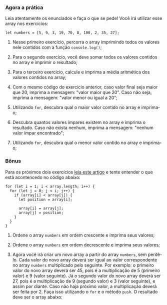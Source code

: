 ### Agora a prática

Leia atentamente os enunciados e faça o que se pede! Você irá utilizar esse array nos exercícios:

    let numbers = [5, 9, 3, 19, 70, 8, 100, 2, 35, 27];

1.  Nesse primeiro exercício, percorra o array imprimindo todos os valores nele contidos com a função `console.log()`;

2.  Para o segundo exercício, você deve somar todos os valores contidos no array e imprimir o resultado;

3.  Para o terceiro exercício, calcule e imprima a média aritmética dos valores contidos no array;

4.  Com o mesmo código do exercício anterior, caso valor final seja maior que 20, imprima a mensagem: "valor maior que 20". Caso não seja, imprima a mensagem: "valor menor ou igual a 20";

5.  Utilizando `for`, descubra qual o maior valor contido no array e imprima-o;

6.  Descubra quantos valores ímpares existem no array e imprima o resultado. Caso não exista nenhum, imprima a mensagem: "nenhum valor ímpar encontrado";

7.  Utilizando `for`, descubra qual o menor valor contido no array e imprima-o;

### Bônus

Para os próximos dois exercícios [leia este artigo](http://devfuria.com.br/logica-de-programacao/introducao-ao-algoritmo-de-ordenacao-bubble-sort/) e tente entender o que está acontencedo no código abaixo:

    for (let i = 1; i < array.length; i++) {
      for (let j = 0; j < i; j++) {
        if (array[i] < array[j]) {
          let position = array[i];

          array[i] = array[j];
          array[j] = position;
        }
      }
    }

1.  Ordene o array `numbers` em ordem crescente e imprima seus valores;

2.  Ordene o array `numbers` em ordem decrescente e imprima seus valores;

3.  Agora você irá criar um novo array a partir do array `numbers`, sem perdê-lo. Cada valor do novo array deverá ser igual ao valor correspondente no array `numbers` multiplicado pelo seguinte. Por exemplo: o primeiro valor do novo array deverá ser 45, pois é a multiplicação de 5 (primeiro valor) e 9 (valor seguinte). Já o segundo valor do novo array deverá ser 27, pois é a multiplicação de 9 (segundo valor) e 3 (valor seguinte), e assim por diante. Caso não haja próximo valor, a multiplicação deverá ser feita por 2\. Faça isso utilizando o `for` e o método `push`. O resultado deve ser o array abaixo: